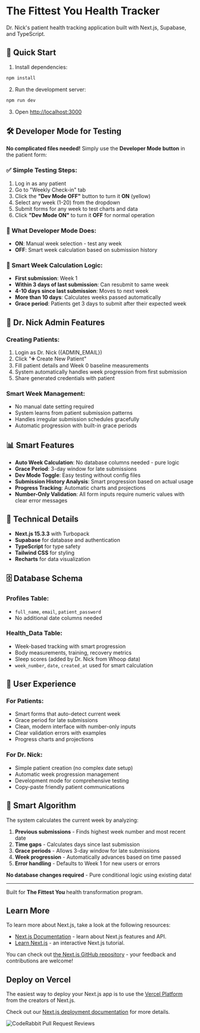 # The Fittest You Health Tracker

Dr. Nick's patient health tracking application built with Next.js, Supabase, and TypeScript.

## 🚀 Quick Start

1. Install dependencies:
```bash
npm install
```

2. Run the development server:
```bash
npm run dev
```

3. Open [http://localhost:3000](http://localhost:3000)

## 🛠️ Developer Mode for Testing

**No complicated files needed!** Simply use the **Developer Mode button** in the patient form:

### ✅ Simple Testing Steps:
1. Log in as any patient
2. Go to "Weekly Check-in" tab
3. Click the **"Dev Mode OFF"** button to turn it **ON** (yellow)
4. Select any week (1-20) from the dropdown
5. Submit forms for any week to test charts and data
6. Click **"Dev Mode ON"** to turn it **OFF** for normal operation

### 🎯 What Developer Mode Does:
- **ON**: Manual week selection - test any week
- **OFF**: Smart week calculation based on submission history

### 📅 Smart Week Calculation Logic:
- **First submission**: Week 1
- **Within 3 days of last submission**: Can resubmit to same week
- **4-10 days since last submission**: Moves to next week  
- **More than 10 days**: Calculates weeks passed automatically
- **Grace period**: Patients get 3 days to submit after their expected week

## 🏥 Dr. Nick Admin Features

### Creating Patients:
1. Login as Dr. Nick ({ADMIN_EMAIL})
2. Click "➕ Create New Patient"
3. Fill patient details and Week 0 baseline measurements
4. System automatically handles week progression from first submission
5. Share generated credentials with patient

### Smart Week Management:
- No manual date setting required
- System learns from patient submission patterns
- Handles irregular submission schedules gracefully
- Automatic progression with built-in grace periods

## 📊 Smart Features

- **Auto Week Calculation**: No database columns needed - pure logic
- **Grace Period**: 3-day window for late submissions  
- **Dev Mode Toggle**: Easy testing without config files
- **Submission History Analysis**: Smart progression based on actual usage
- **Progress Tracking**: Automatic charts and projections
- **Number-Only Validation**: All form inputs require numeric values with clear error messages

## 🔧 Technical Details

- **Next.js 15.3.3** with Turbopack
- **Supabase** for database and authentication  
- **TypeScript** for type safety
- **Tailwind CSS** for styling
- **Recharts** for data visualization

## 🗄️ Database Schema

### Profiles Table:
- `full_name`, `email`, `patient_password` 
- No additional date columns needed

### Health_Data Table:
- Week-based tracking with smart progression
- Body measurements, training, recovery metrics
- Sleep scores (added by Dr. Nick from Whoop data)
- `week_number`, `date`, `created_at` used for smart calculation

## 🎨 User Experience

### For Patients:
- Smart forms that auto-detect current week
- Grace period for late submissions
- Clean, modern interface with number-only inputs
- Clear validation errors with examples
- Progress charts and projections

### For Dr. Nick:
- Simple patient creation (no complex date setup)
- Automatic week progression management
- Development mode for comprehensive testing
- Copy-paste friendly patient communications

## 🧠 Smart Algorithm

The system calculates the current week by analyzing:
1. **Previous submissions** - Finds highest week number and most recent date
2. **Time gaps** - Calculates days since last submission
3. **Grace periods** - Allows 3-day window for late submissions
4. **Week progression** - Automatically advances based on time passed
5. **Error handling** - Defaults to Week 1 for new users or errors

**No database changes required** - Pure conditional logic using existing data!

---

Built for **The Fittest You** health transformation program.

## Learn More

To learn more about Next.js, take a look at the following resources:

- [Next.js Documentation](https://nextjs.org/docs) - learn about Next.js features and API.
- [Learn Next.js](https://nextjs.org/learn) - an interactive Next.js tutorial.

You can check out [the Next.js GitHub repository](https://github.com/vercel/next.js) - your feedback and contributions are welcome!

## Deploy on Vercel

The easiest way to deploy your Next.js app is to use the [Vercel Platform](https://vercel.com/new?utm_medium=default-template&filter=next.js&utm_source=create-next-app&utm_campaign=create-next-app-readme) from the creators of Next.js.

Check out our [Next.js deployment documentation](https://nextjs.org/docs/app/building-your-application/deploying) for more details.

![CodeRabbit Pull Request Reviews](https://img.shields.io/coderabbit/prs/github/Axelmartinez134/dr-nick-app?utm_source=oss&utm_medium=github&utm_campaign=Axelmartinez134%2Fdr-nick-app&labelColor=171717&color=FF570A&link=https%3A%2F%2Fcoderabbit.ai&label=CodeRabbit+Reviews)